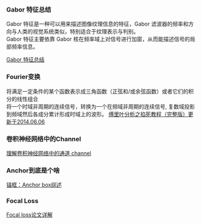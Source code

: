### Gabor 特征总结
Gabor 特征是一种可以用来描述图像纹理信息的特征，Gabor 滤波器的频率和方向与人类的视觉系统类似，特别适合于纹理表示与判别。</br>Gabor 特征主要依靠 Gabor 核在频率域上对信号进行加窗，从而能描述信号的局部频率信息。

[Gabor 特征总结](https://mengqi92.github.io/2015/10/11/gabor/)
### Fourier变换
将满足一定条件的某个函数表示成三角函数（正弦和/或余弦函数）或者它们的积分的线性组合</br>将一个时域非周期的连续信号，转换为一个在频域非周期的连续信号, 复数域投影到频域然后各成分累计形成时域上的波形。
[傅里叶分析之掐死教程（完整版）更新于2014.06.06](https://zhuanlan.zhihu.com/p/19763358)

### 卷积神经网络中的Channel
[理解卷积神经网络中的通道 channel](https://blog.51cto.com/u_15437543/4643261)</br>

### Anchor到底是个啥
[锚框：Anchor box综述](https://zhuanlan.zhihu.com/p/63024247)


### Focal Loss
[Focal loss论文详解](https://zhuanlan.zhihu.com/p/49981234)
